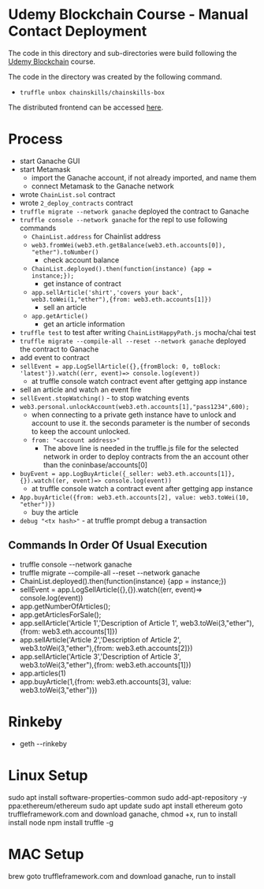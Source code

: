 # Udemy Blockchain Course - Manual Contact Deployment

The code in this directory and sub-directories were build following the
[Udemy Blockchain]()
course.

The code in the directory was created by the following command.

- `truffle unbox chainskills/chainskills-box`

The distributed frontend can be accessed
[here](https://carltonj2000.github.io/chainlist/).

# Process

- start Ganache GUI
- start Metamask
  - import the Ganache account, if not already imported, and name them
  - connect Metamask to the Ganache network
- wrote `ChainList.sol` contract
- wrote `2_deploy_contracts` contract
- `truffle migrate --network ganache` deployed the contract to Ganache
- `truffle console --network ganache` for the repl to use following commands
  - `ChainList.address` for Chainlist address
  - `web3.fromWei(web3.eth.getBalance(web3.eth.accounts[0]), "ether").toNumber()`
    - check account balance
  - `ChainList.deployed().then(function(instance) {app = instance;});`
    - get instance of contract
  - `app.sellArticle('shirt','covers your back', web3.toWei(1,"ether"),{from: web3.eth.accounts[1]})`
    - sell an article
  - `app.getArticle()`
    - get an article information
- `truffle test` to test after writing `ChainListHappyPath.js` mocha/chai test
- `truffle migrate --compile-all --reset --network ganache` deployed the contract to Ganache
- add event to contract
- `sellEvent = app.LogSellArticle({},{fromBlock: 0, toBlock: 'latest'}).watch((err, event)=> console.log(event))`
  - at truffle console watch contract event after gettging app instance
- sell an article and watch an event fire
- `sellEvent.stopWatching()` - to stop watching events
- `web3.personal.unlockAccount(web3.eth.accounts[1],"pass1234",600);`
  - when connecting to a private geth instance have to unlock and account to
    use it. the seconds parameter is the number of seconds to keep the account
    unlocked.
  - `from: "<account address>"`
    - The above line is needed in the truffle.js file for the selected network
      in order to deploy contracts from the an account other than the
      coninbase/accounts[0]
- `buyEvent = app.LogBuyArticle({_seller: web3.eth.accounts[1]},{}).watch((er, event)=> console.log(event))`
  - at truffle console watch a contract event after gettging app instance
- `App.buyArticle({from: web3.eth.accounts[2], value: web3.toWei(10, "ether")})`
  - buy the article
- `debug "<tx hash>"` - at truffle prompt debug a transaction

## Commands In Order Of Usual Execution

- truffle console --network ganache
- truffle migrate --compile-all --reset --network ganache
- ChainList.deployed().then(function(instance) {app = instance;})
- sellEvent = app.LogSellArticle({},{}).watch((err, event)=> console.log(event))
- app.getNumberOfArticles();
- app.getArticlesForSale();
- app.sellArticle('Article 1','Description of Article 1', web3.toWei(3,"ether"),{from: web3.eth.accounts[1]})
- app.sellArticle('Article 2','Description of Article 2', web3.toWei(3,"ether"),{from: web3.eth.accounts[2]})
- app.sellArticle('Article 3','Description of Article 3', web3.toWei(3,"ether"),{from: web3.eth.accounts[1]})
- app.articles(1)
- app.buyArticle(1,{from: web3.eth.accounts[3], value: web3.toWei(3,"ether")})

# Rinkeby

- geth --rinkeby

# Linux Setup

sudo apt install software-properties-common
sudo add-apt-repository -y ppa:ethereum/ethereum
sudo apt update
sudo apt install ethereum
goto truffleframework.com and download ganache, chmod +x, run to install
install node
npm install truffle -g

# MAC Setup
brew 
goto truffleframework.com and download ganache, run to install
